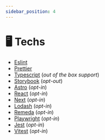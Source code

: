 ```yaml
---
sidebar_position: 4
---
```


# 🖥️ Techs

- [Eslint](https://eslint.org)
- [Prettier](https://prettier.io)
- [Typescript](https://www.typescriptlang.org) (_out of the box support_)
- [Storybook](https://storybook.js.org) (_opt-out_)
- [Astro](https://astro.build) (_opt-in_)
- [React](https://reactjs.org) (_opt-in_)
- [Next](https://nextjs.org) (_opt-in_)
- [Lodash](https://lodash.com) (_opt-in_)
- [Remeda](https://remedajs.com) (_opt-in_)
- [Playwright](https://playwright.dev) (_opt-in_)
- [Jest](https://jestjs.io) (_opt-in_)
- [Vitest](https://vitest.dev) (_opt-in_)
